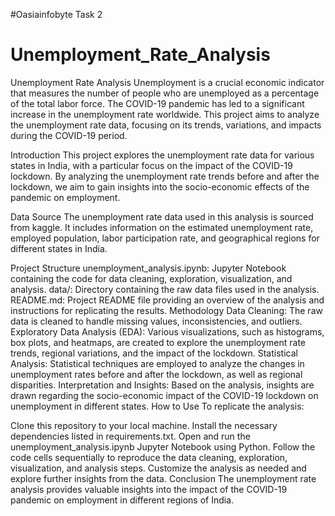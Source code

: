 #Oasiainfobyte Task 2

# Unemployment_Rate_Analysis

Unemployment Rate Analysis
Unemployment is a crucial economic indicator that measures the number of people who are unemployed as a percentage of the total labor force. The COVID-19 pandemic has led to a significant increase in the unemployment rate worldwide. This project aims to analyze the unemployment rate data, focusing on its trends, variations, and impacts during the COVID-19 period.

Introduction
This project explores the unemployment rate data for various states in India, with a particular focus on the impact of the COVID-19 lockdown. By analyzing the unemployment rate trends before and after the lockdown, we aim to gain insights into the socio-economic effects of the pandemic on employment.

Data Source
The unemployment rate data used in this analysis is sourced from kaggle. It includes information on the estimated unemployment rate, employed population, labor participation rate, and geographical regions for different states in India.

Project Structure
unemployment_analysis.ipynb: Jupyter Notebook containing the code for data cleaning, exploration, visualization, and analysis.
data/: Directory containing the raw data files used in the analysis.
README.md: Project README file providing an overview of the analysis and instructions for replicating the results.
Methodology
Data Cleaning: The raw data is cleaned to handle missing values, inconsistencies, and outliers.
Exploratory Data Analysis (EDA): Various visualizations, such as histograms, box plots, and heatmaps, are created to explore the unemployment rate trends, regional variations, and the impact of the lockdown.
Statistical Analysis: Statistical techniques are employed to analyze the changes in unemployment rates before and after the lockdown, as well as regional disparities.
Interpretation and Insights: Based on the analysis, insights are drawn regarding the socio-economic impact of the COVID-19 lockdown on unemployment in different states.
How to Use
To replicate the analysis:

Clone this repository to your local machine.
Install the necessary dependencies listed in requirements.txt.
Open and run the unemployment_analysis.ipynb Jupyter Notebook using Python.
Follow the code cells sequentially to reproduce the data cleaning, exploration, visualization, and analysis steps.
Customize the analysis as needed and explore further insights from the data.
Conclusion
The unemployment rate analysis provides valuable insights into the impact of the COVID-19 pandemic on employment in different regions of India. 

